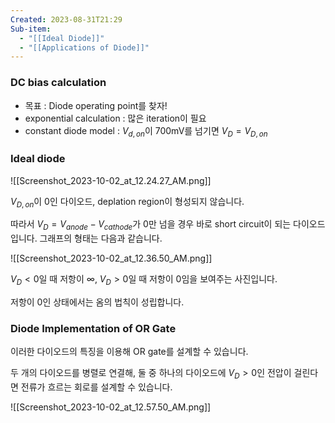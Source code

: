 ```yaml
---
Created: 2023-08-31T21:29
Sub-item:
  - "[[Ideal Diode]]"
  - "[[Applications of Diode]]"
---
```

### DC bias calculation

- 목표 : Diode operating point를 찾자!
- exponential calculation : 많은 iteration이 필요
- constant diode model : $V_{d,on}$﻿이 700mV를 넘기면 $V_D=V_{D,on}$﻿

### Ideal diode

![[Screenshot_2023-10-02_at_12.24.27_AM.png]]

$V_{D,on}$﻿이 0인 다이오드, deplation region이 형성되지 않습니다.

따라서 $V_D=V_{anode}-V_{cathode}$﻿가 0만 넘을 경우 바로 short circuit이 되는 다이오드입니다. 그래프의 형태는 다음과 같습니다.

![[Screenshot_2023-10-02_at_12.36.50_AM.png]]

$V_D<0$﻿일 때 저항이 $\infty$﻿, $V_D>0$﻿일 때 저항이 0임을 보여주는 사진입니다.

저항이 0인 상태에서는 옴의 법칙이 성립합니다.

### Diode Implementation of OR Gate

이러한 다이오드의 특징을 이용해 OR gate를 설계할 수 있습니다.

두 개의 다이오드를 병렬로 연결해, 둘 중 하나의 다이오드에 $V_D>0$﻿인 전압이 걸린다면 전류가 흐르는 회로를 설계할 수 있습니다.

![[Screenshot_2023-10-02_at_12.57.50_AM.png]]